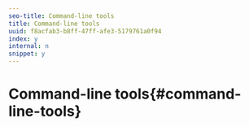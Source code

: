 ```yaml
---
seo-title: Command-line tools
title: Command-line tools
uuid: f8acfab3-b8ff-47ff-afe3-5179761a0f94
index: y
internal: n
snippet: y
---
```


# Command-line tools{#command-line-tools}

